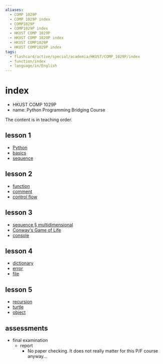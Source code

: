 ```yaml
---
aliases:
  - COMP 1029P
  - COMP 1029P index
  - COMP1029P
  - COMP1029P index
  - HKUST COMP 1029P
  - HKUST COMP 1029P index
  - HKUST COMP1029P
  - HKUST COMP1029P index
tags:
  - flashcard/active/special/academia/HKUST/COMP_1029P/index
  - function/index
  - language/in/English
---
```


# index

- HKUST COMP 1029P
- name: Python Programming Bridging Course

The content is in teaching order.

## lesson 1

- [Python](Python.md)
- [basics](basics.md)
- [sequence](sequence.md)

## lesson 2

- [function](function.md)
- [comment](comment.md)
- [control flow](control%20flow.md)

## lesson 3

- [sequence § multidimensional](sequence.md#multidimensional)
- [Conway's Game of Life](Conway's%20Game%20of%20Life.md)
- [console](console.md)

## lesson 4

- [dictionary](dictionary.md)
- [error](error.md)
- [file](file.md)

## lesson 5

- [recursion](recursion.md)
- [turtle](turtle.md)
- [object](object.md)

## assessments

- final examination
  - report
    - No paper checking. It does not really matter for this P/F course anyway...
